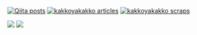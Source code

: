 [![Qiita posts](https://qiita-badge.apiapi.app/s/yasu-s/posts.svg)](http://qiita.com/yasu-s)
<a href="https://zenn.dev/kakkoyakakko/articles"><img src="https://zenn.badge.nikaera.com/s/kakkoyakakko/articles?style=flat" alt="kakkoyakakko articles" /></a>
<a href="https://zenn.dev/kakkoyakakko/scraps"><img src="https://zenn.badge.nikaera.com/s/kakkoyakakko/scraps?style=flat" alt="kakkoyakakko scraps" /></a>

<a href="#"><img align="top" src="https://github-readme-stats.vercel.app/api?username=yasu-s&show_icons=true&hide_title=true&hide_rank=true&count_private=true&theme=swift" /></a>
<a href="#"><img align="top" src="https://github-readme-stats.vercel.app/api/top-langs/?username=yasu-s&layout=compact&theme=swift" /></a>
